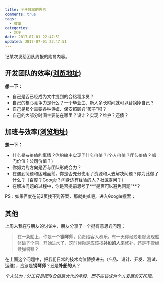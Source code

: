 ```yaml
---
title: 关于效率的思考
comments: true
tags:
  - 效率
categories:
  - 效率
date: 2017-07-01 22:47:51
updated: 2017-07-01 22:47:51
---
```


记某次发给团队周报的附属内容。

## 开发团队的效率[(浏览地址)](http://coolshell.cn/articles/11656.html)

**想一下：**
+ 自己是否已经成为文中提到的合格程序员？
+ 自己的核心竞争力是什么？一个毕业生、新人多长时间就可以替换掉自己？
+ 自己是那个需要各种保姆、保安照顾的“孩子”吗？
+ 自己的大部分时间主要花在哪里？设计？实现？维护？还债？

## 加班与效率[(浏览地址)](http://coolshell.cn/articles/10217.html)

**想一下：**
+ 什么是有价值的事情？你的输出实现了什么价值？(个人价值？团队价值？部门价值？公司价值？)
+ 你努力的方向是否与团队形成合力？
+ 在遇到问题和困难面前，你是否充分使用了资源和人去解决问题？你为此做了什么？（百度？Google？问身边有经验的人？社区提问？）
+ 在解决问题的过程中，你是否提前思考了**“是否可以避免问题”**？

PS：如果百度在前2页找不到答案，那就关掉吧，进入Google搜索；

## 其他
上周末我在与朋友的讨论中，朋友分享了一个挺有意思的问题：

> 在一条船上，你是一个**钢琴师**，负责给客人奏乐。有一天你经过走廊发现船体破了个洞，开始进水了，这时候你是应该找**补船的人**来修补，还是不管继续弹钢琴？

在上面这个问题中，把我们日常的技术岗位替换进去（产品、设计、开发、测试、运维），应该是**钢琴师**？还是**补船的人**？

*个人认为：分工只是团队价值最大化的手段，而不应该成为个人发展的天花顶。*
